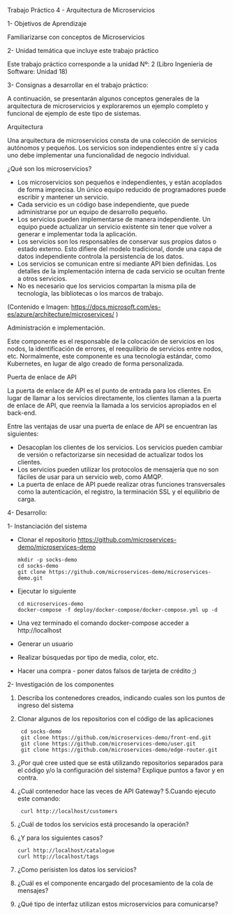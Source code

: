 Trabajo Práctico 4 - Arquitectura de Microservicios




1- Objetivos de Aprendizaje

Familiarizarse con conceptos de Microservicios

2- Unidad temática que incluye este trabajo práctico

Este trabajo práctico corresponde a la unidad Nº: 2 (Libro Ingeniería de Software: Unidad 18)

3- Consignas a desarrollar en el trabajo práctico:

A continuación, se presentarán algunos conceptos generales de la arquitectura de microservicios y exploraremos un ejemplo completo y funcional de ejemplo de este tipo de sistemas.

Arquitectura

Una arquitectura de microservicios consta de una colección de servicios autónomos y pequeños. Los servicios son independientes entre sí y cada uno debe implementar una funcionalidad de negocio individual.

¿Qué son los microservicios?

- Los microservicios son pequeños e independientes, y están acoplados de forma imprecisa. Un único equipo reducido de programadores puede escribir y mantener un servicio.
- Cada servicio es un código base independiente, que puede administrarse por un equipo de desarrollo pequeño.
- Los servicios pueden implementarse de manera independiente. Un equipo puede actualizar un servicio existente sin tener que volver a generar e implementar toda la aplicación.
- Los servicios son los responsables de conservar sus propios datos o estado externo. Esto difiere del modelo tradicional, donde una capa de datos independiente controla la persistencia de los datos.
- Los servicios se comunican entre sí mediante API bien definidas. Los detalles de la implementación interna de cada servicio se ocultan frente a otros servicios.
- No es necesario que los servicios compartan la misma pila de tecnología, las bibliotecas o los marcos de trabajo.

(Contenido e Imagen: https://docs.microsoft.com/es-es/azure/architecture/microservices/ )

Administración e implementación.

Este componente es el responsable de la colocación de servicios en los nodos, la identificación de errores, el reequilibrio de servicios entre nodos, etc. Normalmente, este componente es una tecnología estándar, como Kubernetes, en lugar de algo creado de forma personalizada.

Puerta de enlace de API

La puerta de enlace de API es el punto de entrada para los clientes. En lugar de llamar a los servicios directamente, los clientes llaman a la puerta de enlace de API, que reenvía la llamada a los servicios apropiados en el back-end.

Entre las ventajas de usar una puerta de enlace de API se encuentran las siguientes:

- Desacoplan los clientes de los servicios. Los servicios pueden cambiar de versión o refactorizarse sin necesidad de actualizar todos los clientes.
- Los servicios pueden utilizar los protocolos de mensajería que no son fáciles de usar para un servicio web, como AMQP.
- La puerta de enlace de API puede realizar otras funciones transversales como la autenticación, el registro, la terminación SSL y el equilibrio de carga.

4- Desarrollo:

1- Instanciación del sistema

- Clonar el repositorio https://github.com/microservices-demo/microservices-demo
    
      mkdir -p socks-demo
      cd socks-demo
      git clone https://github.com/microservices-demo/microservices-demo.git
      
- Ejecutar lo siguiente

      cd microservices-demo
      docker-compose -f deploy/docker-compose/docker-compose.yml up -d
      
- Una vez terminado el comando docker-compose acceder a http://localhost
- Generar un usuario
- Realizar búsquedas por tipo de media, color, etc.
- Hacer una compra - poner datos falsos de tarjeta de crédito ;)

2- Investigación de los componentes

1. Describa los contenedores creados, indicando cuales son los puntos de ingreso del sistema
2. Clonar algunos de los repositorios con el código de las aplicaciones
       
        cd socks-demo
        git clone https://github.com/microservices-demo/front-end.git
        git clone https://github.com/microservices-demo/user.git
        git clone https://github.com/microservices-demo/edge-router.git

3. ¿Por qué cree usted que se está utilizando repositorios separados para el código y/o la configuración del sistema? Explique puntos a favor y en contra.
4. ¿Cuál contenedor hace las veces de API Gateway?
5.Cuando ejecuto este comando:

        curl http://localhost/customers
    
6. ¿Cuál de todos los servicios está procesando la operación?
7. ¿Y para los siguientes casos?
    
       curl http://localhost/catalogue
       curl http://localhost/tags
    
8. ¿Como perisisten los datos los servicios?
9. ¿Cuál es el componente encargado del procesamiento de la cola de mensajes?
10. ¿Qué tipo de interfaz utilizan estos microservicios para comunicarse?
